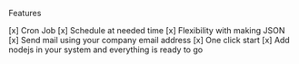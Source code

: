 Features

[x] Cron Job
[x] Schedule at needed time
[x] Flexibility with making JSON
[x] Send mail using your company email address
[x] One click start
[x] Add nodejs in your system and everything is ready to go